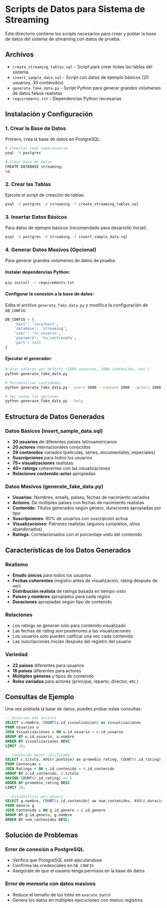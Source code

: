 # Scripts de Datos para Sistema de Streaming

Este directorio contiene los scripts necesarios para crear y poblar la base de datos del sistema de streaming con datos de prueba.

## Archivos

- `create_streaming_tables.sql` - Script para crear todas las tablas del sistema
- `insert_sample_data.sql` - Script con datos de ejemplo básicos (20 usuarios, 30 contenidos)
- `generate_fake_data.py` - Script Python para generar grandes volúmenes de datos falsos realistas
- `requirements.txt` - Dependencias Python necesarias

## Instalación y Configuración

### 1. Crear la Base de Datos

Primero, crea la base de datos en PostgreSQL:

```bash
# Conectar como superusuario
psql -U postgres

# Crear base de datos
CREATE DATABASE streaming;
\q
```

### 2. Crear las Tablas

Ejecuta el script de creación de tablas:

```bash
psql -U postgres -d streaming -f create_streaming_tables.sql
```

### 3. Insertar Datos Básicos

Para datos de ejemplo básicos (recomendado para desarrollo inicial):

```bash
psql -U postgres -d streaming -f insert_sample_data.sql
```

### 4. Generar Datos Masivos (Opcional)

Para generar grandes volúmenes de datos de prueba:

#### Instalar dependencias Python:

```bash
pip install -r requirements.txt
```

#### Configurar la conexión a la base de datos:

Edita el archivo `generate_fake_data.py` y modifica la configuración de `DB_CONFIG`:

```python
DB_CONFIG = {
    'host': 'localhost',
    'database': 'streaming',
    'user': 'tu_usuario',
    'password': 'tu_contraseña',
    'port': 5432
}
```

#### Ejecutar el generador:

```bash
# Usar valores por defecto (1000 usuarios, 1000 contenidos, etc.)
python generate_fake_data.py

# Personalizar cantidades
python generate_fake_data.py --users 5000 --content 2000 --actors 1000 --views 50000 --ratings 25000

# Ver todas las opciones
python generate_fake_data.py --help
```

## Estructura de Datos Generados

### Datos Básicos (insert_sample_data.sql)
- **20 usuarios** de diferentes países latinoamericanos
- **20 actores** internacionales conocidos
- **29 contenidos** variados (películas, series, documentales, especiales)
- **Suscripciones** para todos los usuarios
- **75+ visualizaciones** realistas
- **40+ ratings** coherentes con las visualizaciones
- **Relaciones contenido-actor** apropiadas

### Datos Masivos (generate_fake_data.py)
- **Usuarios**: Nombres, emails, países, fechas de nacimiento variados
- **Actores**: De múltiples países con fechas de nacimiento realistas
- **Contenido**: Títulos generados según género, duraciones apropiadas por tipo
- **Suscripciones**: 90% de usuarios con suscripción activa
- **Visualizaciones**: Patrones realistas (algunos completos, otros abandonados)
- **Ratings**: Correlacionados con el porcentaje visto del contenido

## Características de los Datos Generados

### Realismo
- **Emails únicos** para todos los usuarios
- **Fechas coherentes** (registro antes de visualización, rating después de ver)
- **Distribución realista** de ratings basada en tiempo visto
- **Países y nombres** apropiados para cada región
- **Duraciones** apropiadas según tipo de contenido

### Relaciones
- Los ratings se generan solo para contenido visualizado
- Las fechas de rating son posteriores a las visualizaciones
- Los usuarios solo pueden calificar una vez cada contenido
- Las suscripciones inician después del registro del usuario

### Variedad
- **22 países** diferentes para usuarios
- **18 países** diferentes para actores
- **Múltiples géneros** y tipos de contenido
- **Roles variados** para actores (principal, reparto, director, etc.)

## Consultas de Ejemplo

Una vez poblada la base de datos, puedes probar estas consultas:

```sql
-- Usuarios más activos
SELECT u.nombre, COUNT(v.id_visualizacion) as visualizaciones
FROM Usuarios u
JOIN Visualizaciones v ON u.id_usuario = v.id_usuario
GROUP BY u.id_usuario, u.nombre
ORDER BY visualizaciones DESC
LIMIT 10;

-- Contenido mejor calificado
SELECT c.titulo, AVG(r.puntaje) as promedio_rating, COUNT(r.id_rating) as num_ratings
FROM Contenido c
JOIN Ratings r ON c.id_contenido = r.id_contenido
GROUP BY c.id_contenido, c.titulo
HAVING COUNT(r.id_rating) >= 5
ORDER BY promedio_rating DESC
LIMIT 10;

-- Estadísticas por género
SELECT g.nombre, COUNT(c.id_contenido) as num_contenidos, AVG(c.duracion_min) as duracion_promedio
FROM Genero g
JOIN Contenido c ON g.id_genero = c.id_genero
GROUP BY g.id_genero, g.nombre
ORDER BY num_contenidos DESC;
```

## Solución de Problemas

### Error de conexión a PostgreSQL
- Verifica que PostgreSQL esté ejecutándose
- Confirma las credenciales en `DB_CONFIG`
- Asegúrate de que el usuario tenga permisos en la base de datos

### Error de memoria con datos masivos
- Reduce el tamaño de los lotes en `execute_batch`
- Genera los datos en múltiples ejecuciones con menos registros
